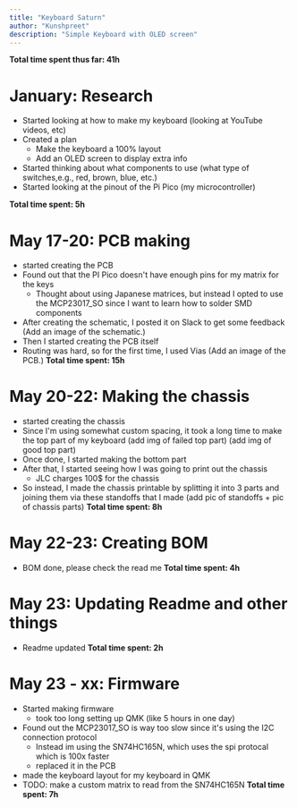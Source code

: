 ```yaml
---
title: "Keyboard Saturn"
author: "Kunshpreet"
description: "Simple Keyboard with OLED screen"
---
```


**Total time spent thus far: 41h**

# January: Research 

- Started looking at how to make my keyboard (looking at YouTube videos, etc) 
- Created a plan
  - Make the keyboard a 100% layout
  - Add an OLED screen to display extra info 
- Started thinking about what components to use (what type of switches,e.g., red, brown, blue, etc.)
- Started looking at the pinout of the Pi Pico (my microcontroller)

**Total time spent: 5h**

# May 17-20: PCB making 

- started creating the PCB
- Found out that the PI Pico doesn't have enough pins for my matrix for the keys
  - Thought about using Japanese matrices, but instead I opted to use the MCP23017_SO since I want to learn how to solder SMD components 
- After creating the schematic, I posted it on Slack to get some feedback
(Add an image of the schematic.) 
- Then I started creating the PCB itself
- Routing was hard, so for the first time, I used Vias
(Add an image of the PCB.) 
**Total time spent: 15h**

# May 20-22: Making the chassis 

- started creating the chassis
- Since I'm using somewhat custom spacing, it took a long time to make the top part of my keyboard
(add img of failed top part)
(add img of good top part) 
- Once done, I started making the bottom part
- After that, I started seeing how I was going to print out the chassis
  - JLC charges 100$ for the chassis
- So instead, I made the chassis printable by splitting it into 3 parts and joining them via these standoffs that I made
(add pic of standoffs + pic of chassis parts) 
**Total time spent: 8h**

# May 22-23: Creating BOM

- BOM done, please check the read me
**Total time spent: 4h**

# May 23: Updating Readme and other things

- Readme updated
**Total time spent: 2h**

# May 23 - xx: Firmware 

- Started making firmware
  - took too long setting up QMK (like 5 hours in one day) 
- Found out the MCP23017_SO is way too slow since it's using the I2C connection protocol
  - Instead im using the SN74HC165N, which uses the spi protocal which is 100x faster
  - replaced it in the PCB
- made the keyboard layout for my keyboard in QMK
- TODO: make a custom matrix to read from the SN74HC165N
**Total time spent: 7h**
